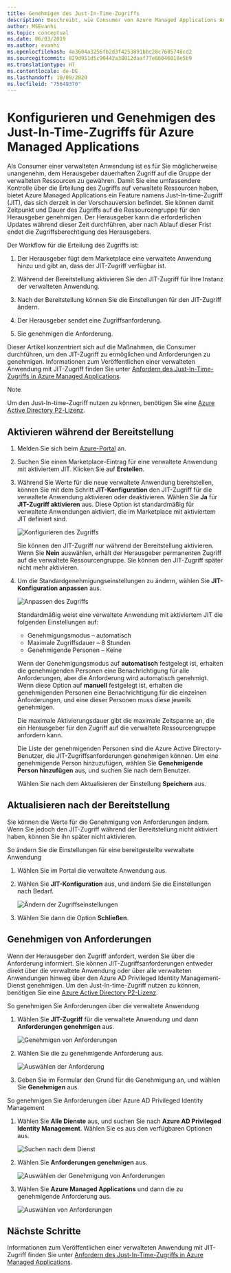 ```yaml
---
title: Genehmigen des Just-In-Time-Zugriffs
description: Beschreibt, wie Consumer von Azure Managed Applications Anforderungen für den Just-In-time-Zugriff auf eine verwaltete Anwendung genehmigen.
author: MSEvanhi
ms.topic: conceptual
ms.date: 06/03/2019
ms.author: evanhi
ms.openlocfilehash: 4a3604a3256fb2d3f4253891bbc28c7685748cd2
ms.sourcegitcommit: 829d951d5c90442a38012daaf77e86046018e5b9
ms.translationtype: HT
ms.contentlocale: de-DE
ms.lasthandoff: 10/09/2020
ms.locfileid: "75649370"
---
```

# <a name="configure-and-approve-just-in-time-access-for-azure-managed-applications"></a>Konfigurieren und Genehmigen des Just-In-Time-Zugriffs für Azure Managed Applications

Als Consumer einer verwalteten Anwendung ist es für Sie möglicherweise unangenehm, dem Herausgeber dauerhaften Zugriff auf die Gruppe der verwalteten Ressourcen zu gewähren. Damit Sie eine umfassendere Kontrolle über die Erteilung des Zugriffs auf verwaltete Ressourcen haben, bietet Azure Managed Applications ein Feature namens Just-In-time-Zugriff (JIT), das sich derzeit in der Vorschauversion befindet. Sie können damit Zeitpunkt und Dauer des Zugriffs auf die Ressourcengruppe für den Herausgeber genehmigen. Der Herausgeber kann die erforderlichen Updates während dieser Zeit durchführen, aber nach Ablauf dieser Frist endet die Zugriffsberechtigung des Herausgebers.

Der Workflow für die Erteilung des Zugriffs ist:

1. Der Herausgeber fügt dem Marketplace eine verwaltete Anwendung hinzu und gibt an, dass der JIT-Zugriff verfügbar ist.

1. Während der Bereitstellung aktivieren Sie den JIT-Zugriff für Ihre Instanz der verwalteten Anwendung.

1. Nach der Bereitstellung können Sie die Einstellungen für den JIT-Zugriff ändern.

1. Der Herausgeber sendet eine Zugriffsanforderung.

1. Sie genehmigen die Anforderung.

Dieser Artikel konzentriert sich auf die Maßnahmen, die Consumer durchführen, um den JIT-Zugriff zu ermöglichen und Anforderungen zu genehmigen. Informationen zum Veröffentlichen einer verwalteten Anwendung mit JIT-Zugriff finden Sie unter [Anfordern des Just-In-Time-Zugriffs in Azure Managed Applications](request-just-in-time-access.md).

> [!NOTE]
> Um den Just-In-time-Zugriff nutzen zu können, benötigen Sie eine [Azure Active Directory P2-Lizenz](../../active-directory/privileged-identity-management/subscription-requirements.md).

## <a name="enable-during-deployment"></a>Aktivieren während der Bereitstellung

1. Melden Sie sich beim [Azure-Portal](https://portal.azure.com) an.

1. Suchen Sie einen Marketplace-Eintrag für eine verwaltete Anwendung mit aktiviertem JIT. Klicken Sie auf **Erstellen**.

1. Während Sie Werte für die neue verwaltete Anwendung bereitstellen, können Sie mit dem Schritt **JIT-Konfiguration** den JIT-Zugriff für die verwaltete Anwendung aktivieren oder deaktivieren. Wählen Sie **Ja** für **JIT-Zugriff aktivieren** aus. Diese Option ist standardmäßig für verwaltete Anwendungen aktiviert, die im Marketplace mit aktiviertem JIT definiert sind.

   ![Konfigurieren des Zugriffs](./media/approve-just-in-time-access/configure-jit-access.png)

   Sie können den JIT-Zugriff nur während der Bereitstellung aktivieren. Wenn Sie **Nein** auswählen, erhält der Herausgeber permanenten Zugriff auf die verwaltete Ressourcengruppe. Sie können den JIT-Zugriff später nicht mehr aktivieren.

1. Um die Standardgenehmigungseinstellungen zu ändern, wählen Sie **JIT-Konfiguration anpassen** aus.

   ![Anpassen des Zugriffs](./media/approve-just-in-time-access/customize-jit-access.png)

   Standardmäßig weist eine verwaltete Anwendung mit aktiviertem JIT die folgenden Einstellungen auf:

   * Genehmigungsmodus – automatisch
   * Maximale Zugriffsdauer – 8 Stunden
   * Genehmigende Personen – Keine

   Wenn der Genehmigungsmodus auf **automatisch** festgelegt ist, erhalten die genehmigenden Personen eine Benachrichtigung für alle Anforderungen, aber die Anforderung wird automatisch genehmigt. Wenn diese Option auf **manuell** festgelegt ist, erhalten die genehmigenden Personen eine Benachrichtigung für die einzelnen Anforderungen, und eine dieser Personen muss diese jeweils genehmigen.

   Die maximale Aktivierungsdauer gibt die maximale Zeitspanne an, die ein Herausgeber für den Zugriff auf die verwaltete Ressourcengruppe anfordern kann.

   Die Liste der genehmigenden Personen sind die Azure Active Directory-Benutzer, die JIT-Zugriffsanforderungen genehmigen können. Um eine genehmigende Person hinzuzufügen, wählen Sie **Genehmigende Person hinzufügen** aus, und suchen Sie nach dem Benutzer.

   Wählen Sie nach dem Aktualisieren der Einstellung **Speichern** aus.

## <a name="update-after-deployment"></a>Aktualisieren nach der Bereitstellung

Sie können die Werte für die Genehmigung von Anforderungen ändern. Wenn Sie jedoch den JIT-Zugriff während der Bereitstellung nicht aktiviert haben, können Sie ihn später nicht aktivieren.

So ändern Sie die Einstellungen für eine bereitgestellte verwaltete Anwendung

1. Wählen Sie im Portal die verwaltete Anwendung aus.

1. Wählen Sie **JIT-Konfiguration** aus, und ändern Sie die Einstellungen nach Bedarf.

   ![Ändern der Zugriffseinstellungen](./media/approve-just-in-time-access/change-settings.png)

1. Wählen Sie dann die Option **Schließen**.

## <a name="approve-requests"></a>Genehmigen von Anforderungen

Wenn der Herausgeber den Zugriff anfordert, werden Sie über die Anforderung informiert. Sie können JIT-Zugriffsanforderungen entweder direkt über die verwaltete Anwendung oder über alle verwalteten Anwendungen hinweg über den Azure AD Privileged Identity Management-Dienst genehmigen. Um den Just-In-time-Zugriff nutzen zu können, benötigen Sie eine [Azure Active Directory P2-Lizenz](../../active-directory/privileged-identity-management/subscription-requirements.md).

So genehmigen Sie Anforderungen über die verwaltete Anwendung

1. Wählen Sie **JIT-Zugriff** für die verwaltete Anwendung und dann **Anforderungen genehmigen** aus.

   ![Genehmigen von Anforderungen](./media/approve-just-in-time-access/approve-requests.png)
 
1. Wählen Sie die zu genehmigende Anforderung aus.

   ![Auswählen der Anforderung](./media/approve-just-in-time-access/select-request.png)

1. Geben Sie im Formular den Grund für die Genehmigung an, und wählen Sie **Genehmigen** aus.

So genehmigen Sie Anforderungen über Azure AD Privileged Identity Management

1. Wählen Sie **Alle Dienste** aus, und suchen Sie nach **Azure AD Privileged Identity Management**. Wählen Sie es aus den verfügbaren Optionen aus.

   ![Suchen nach dem Dienst](./media/approve-just-in-time-access/search.png)

1. Wählen Sie **Anforderungen genehmigen** aus.

   ![Auswählen der Genehmigung von Anforderungen](./media/approve-just-in-time-access/select-approve-requests.png)

1. Wählen Sie **Azure Managed Applications** und dann die zu genehmigende Anforderung aus.

   ![Auswählen von Anforderungen](./media/approve-just-in-time-access/view-requests.png)

## <a name="next-steps"></a>Nächste Schritte

Informationen zum Veröffentlichen einer verwalteten Anwendung mit JIT-Zugriff finden Sie unter [Anfordern des Just-In-Time-Zugriffs in Azure Managed Applications](request-just-in-time-access.md).
